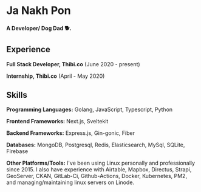 Ja Nakh Pon
=============================

#### A Developer/ Dog Dad 🐕.

##

Experience
---------
**Full Stack Developer, Thibi.co** (June 2020 - present)

**Internship, Thibi.co** (April - May 2020)

<!-- **Team Leader, Greentech Community** (2016 - Present) -->


Skills
------
**Programming Languages:** Golang, JavaScript, Typescript, Python

**Frontend Frameworks:** Next.js, Sveltekit

**Backend Frameworks:** Express.js, Gin-gonic, Fiber

**Databases:** MongoDB, Postgresql, Redis, Elasticsearch, MySql, SQLite, Firebase

**Other Platforms/Tools:** I've been using Linux personally and professionally since 2015.  I also have experience with Airtable, Mapbox, Directus, Strapi, GeoServer, CKAN, GitLab-Ci, Github-Actions, Docker, Kubernetes, PM2, and managing/maintaining linux servers on Linode.


<!-- Education
---------
**B.E. in Information Technology, Technological University** (2014-2020)

- Expected graduation in 2021 -->

<!-- [more ?](https://janakhpon.gitlab.io/) -->

<!-- ##

Social Media Accounts
---------------------

[<img align="left" alt="Ja Nakh Pon | Facebook" width="22px" src="https://cdn.jsdelivr.net/npm/simple-icons@v3/icons/facebook.svg" />](https://www.facebook.com/chan.htut.5/)
[<img align="left" alt="Ja Nakh Pon | Twitter" width="22px" src="https://cdn.jsdelivr.net/npm/simple-icons@v3/icons/twitter.svg" />](https://twitter.com/ja_nakh)
[<img align="left" alt="Ja Nakh Pon | LinkedIn" width="22px" src="https://cdn.jsdelivr.net/npm/simple-icons@v3/icons/linkedin.svg" />](https://www.linkedin.com/in/zin-minn-htut-oo-385651136/)

<br /> -->


<!--
**janakhpon/janakhpon** is a ✨ _special_ ✨ repository because its `README.md` (this file) appears on your GitHub profile.

Here are some ideas to get you started:

- 🔭 I’m currently working on ...
- 🌱 I’m currently learning ...
- 👯 I’m looking to collaborate on ...
- 🤔 I’m looking for help with ...
- 💬 Ask me about ...
- 📫 How to reach me: ...
- 😄 Pronouns: ...
- ⚡ Fun fact: ...
-->
